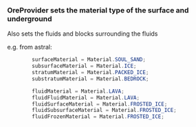 ### OreProvider sets the material type of the surface and underground

Also sets the fluids and blocks surrounding the fluids

e.g. from astral:

```java
		surfaceMaterial = Material.SOUL_SAND;
		subsurfaceMaterial = Material.ICE;
		stratumMaterial = Material.PACKED_ICE;
		substratumMaterial = Material.BEDROCK;

		fluidMaterial = Material.LAVA;
		fluidFluidMaterial = Material.LAVA;
		fluidSurfaceMaterial = Material.FROSTED_ICE;
		fluidSubsurfaceMaterial = Material.FROSTED_ICE;
		fluidFrozenMaterial = Material.FROSTED_ICE;
```
